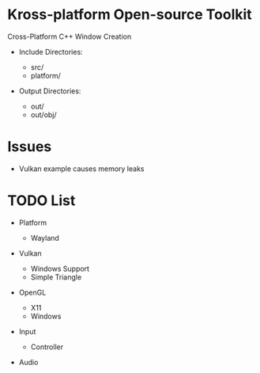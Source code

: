 # Kross-platform Open-source Toolkit
Cross-Platform C++ Window Creation

- Include Directories:
    - src/
    - platform/

- Output Directories:
    - out/
    - out/obj/

# Issues
  - Vulkan example causes memory leaks

# TODO List
  - Platform
    - Wayland

  - Vulkan
    - Windows Support
    - Simple Triangle
    
  - OpenGL
    - X11
    - Windows
    
  - Input
    - Controller

  - Audio
